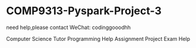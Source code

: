 # COMP9313-Pyspark-Project-3
need help,please contact 
WeChat: codinggooodhh

Computer Science Tutor
Programming Help
Assignment Project Exam Help
